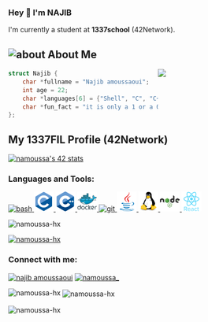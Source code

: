 ### Hey 👋 I'm NAJIB

I'm currently a student at **1337school** (42Network).

## <img width="45" height="45" alt="about" src="https://i.gifer.com/origin/6e/6e5867851ee89a5a3f28beeaa49e01ae_w200.gif"> About Me

<img align="right" width="200" src="https://i.pinimg.com/originals/e4/26/70/e426702edf874b181aced1e2fa5c6cde.gif" />

```c
struct Najib {
	char *fullname = "Najib amoussaoui";
	int age = 22;
	char *languages[6] = {"Shell", "C", "C++", "Python", "Java", 0};
	char *fun_fact = "it is only a 1 or a 0";
};
```
## **My 1337FIL Profile (42Network)**

[![namoussa's 42 stats](https://badge.mediaplus.ma/colorfulwaves/namoussa)](https://github.com/namoussa-Hx)

<h3 align="left">Languages and Tools:</h3>
<p align="left"> <a href="https://www.gnu.org/software/bash/" target="_blank" rel="noreferrer"> <img src="https://www.vectorlogo.zone/logos/gnu_bash/gnu_bash-icon.svg" alt="bash" width="40" height="40"/> </a> <a href="https://www.cprogramming.com/" target="_blank" rel="noreferrer"> <img src="https://raw.githubusercontent.com/devicons/devicon/master/icons/c/c-original.svg" alt="c" width="40" height="40"/> </a> <a href="https://www.w3schools.com/cpp/" target="_blank" rel="noreferrer"> <img src="https://raw.githubusercontent.com/devicons/devicon/master/icons/cplusplus/cplusplus-original.svg" alt="cplusplus" width="40" height="40"/> </a> <a href="https://www.docker.com/" target="_blank" rel="noreferrer"> <img src="https://raw.githubusercontent.com/devicons/devicon/master/icons/docker/docker-original-wordmark.svg" alt="docker" width="40" height="40"/> </a> <a href="https://git-scm.com/" target="_blank" rel="noreferrer"> <img src="https://www.vectorlogo.zone/logos/git-scm/git-scm-icon.svg" alt="git" width="40" height="40"/> </a> <a href="https://www.java.com" target="_blank" rel="noreferrer"> <img src="https://raw.githubusercontent.com/devicons/devicon/master/icons/java/java-original.svg" alt="java" width="40" height="40"/> </a> <a href="https://www.linux.org/" target="_blank" rel="noreferrer"> <img src="https://raw.githubusercontent.com/devicons/devicon/master/icons/linux/linux-original.svg" alt="linux" width="40" height="40"/> </a> <a href="https://nodejs.org" target="_blank" rel="noreferrer"> <img src="https://raw.githubusercontent.com/devicons/devicon/master/icons/nodejs/nodejs-original-wordmark.svg" alt="nodejs" width="40" height="40"/> </a> <a href="https://reactjs.org/" target="_blank" rel="noreferrer"> <img src="https://raw.githubusercontent.com/devicons/devicon/master/icons/react/react-original-wordmark.svg" alt="react" width="40" height="40"/> </a> </p>
<p align="left"> <img src="https://komarev.com/ghpvc/?username=namoussa-hx&label=Profile%20views&color=0e75b6&style=flat" alt="namoussa-hx" /> </p>

<p align="left"> <a href="https://github.com/ryo-ma/github-profile-trophy"><img src="https://github-profile-trophy.vercel.app/?username=namoussa-hx" alt="namoussa-hx" /></a> </p>

<h3 align="left">Connect with me:</h3>
<p align="left">
<a href="https://fb.com/najib amoussaoui" target="blank"><img align="center" src="https://raw.githubusercontent.com/rahuldkjain/github-profile-readme-generator/master/src/images/icons/Social/facebook.svg" alt="najib amoussaoui" height="30" width="40" /></a>
<a href="https://discord.gg/namoussa_" target="blank"><img align="center" src="https://raw.githubusercontent.com/rahuldkjain/github-profile-readme-generator/master/src/images/icons/Social/discord.svg" alt="namoussa_" height="30" width="40" /></a>
</p>


<p><img align="left" src="https://github-readme-stats.vercel.app/api/top-langs?username=namoussa-hx&show_icons=true&locale=en&layout=compact" alt="namoussa-hx" /></p>

<p>&nbsp;<img align="center" src="https://github-readme-stats.vercel.app/api?username=namoussa-hx&show_icons=true&locale=en" alt="namoussa-hx" /></p>

<p><img align="center" src="https://github-readme-streak-stats.herokuapp.com/?user=namoussa-hx&" alt="namoussa-hx" /></p>
